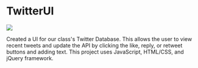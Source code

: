 # TwitterUI

![](https://j.gifs.com/mOJKkR.gif)

Created a UI for our class's Twitter Database. This allows the user to view recent tweets and update the API by clicking the like, reply, or retweet buttons and adding text. This project uses JavaScript, HTML/CSS, and jQuery framework.
